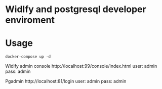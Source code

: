 # Widlfy and postgresql developer enviroment

# Usage

```
docker-compose up -d
```
Widlfy admin console
http://localhost:99/console/index.html
user: admin
pass: admin

Pgadmin
http://localhost:81/login
user: admin
pass: admin
